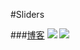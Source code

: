 #Sliders

###[博客](http://blog.csdn.net/u013538630/article/details/48768405)
![](https://raw.githubusercontent.com/jifaxu/image/master/3.PNG)
![](https://raw.githubusercontent.com/jifaxu/image/master/4.PNG)


